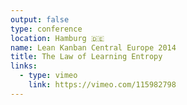 ```yaml
---
output: false
type: conference
location: Hamburg 🇩🇪
name: Lean Kanban Central Europe 2014
title: The Law of Learning Entropy
links:
  - type: vimeo
    link: https://vimeo.com/115982798
---
```

